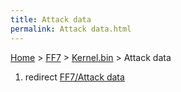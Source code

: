 ```yaml
---
title: Attack data
permalink: Attack data.html
---
```


[Home](../../Main%20Page.md) > [FF7](../../FF7.md) > [Kernel.bin](../Kernel.bin.md) > Attack data

1.  redirect [FF7/Attack data][]

  [FF7/Attack data]: ../Attack%20data.md "wikilink"
